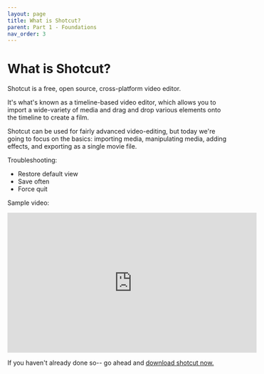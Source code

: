```yaml
---
layout: page
title: What is Shotcut?
parent: Part 1 - Foundations
nav_order: 3
---
```

# What is Shotcut?

Shotcut is a free, open source, cross-platform video editor.

It's what's known as a timeline-based video editor, which allows you to import a wide-variety of media and drag and drop various elements onto the timeline to create a film.

Shotcut can be used for fairly advanced video-editing, but today we're going to focus on the basics: importing media, manipulating media, adding effects, and exporting as a single movie file.

Troubleshooting:

+ Restore default view
+ Save often
+ Force quit

Sample video:
<iframe width="560" height="315" src="https://www.youtube.com/embed/LoD8TWRDHw4" title="YouTube video player" frameborder="0" allow="accelerometer; autoplay; clipboard-write; encrypted-media; gyroscope; picture-in-picture" allowfullscreen></iframe>

If you haven't already done so-- go ahead and [download shotcut now.](https://shotcut.org/)
